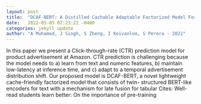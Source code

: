 ```yaml
---
layout: post
title:  "DCAF-BERT: A Distilled Cachable Adaptable Factorized Model For Improved Ads CTR Prediction"
date:   2022-05-05 02:23:22 -0400
categories: jekyll update
author: "A Muhamed, J Singh, S Zheng, I Keivanloo, S Perera - 2022"
---
```

In this paper we present a Click-through-rate (CTR) prediction model for product advertisement at Amazon. CTR prediction is challenging because the model needs to a) learn from text and numeric features, b) maintain low-latency at inference time, and c) adapt to a temporal advertisement distribution shift. Our proposed model is DCAF-BERT, a novel lightweight cache-friendly factorized model that consists of twin- structured BERT-like encoders for text with a mechanism for late fusion for tabular Cites: Well-read students learn better: On the importance of pre-training